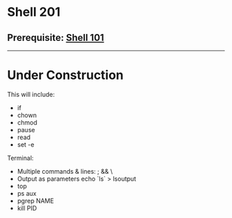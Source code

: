 # Shell 201

## Prerequisite: [Shell 101](https://github.com/inkVerb/Pinker/tree/master/101-shell)
___
# Under Construction

This will include:
- if
- chown
- chmod
- pause
- read
- set -e

Terminal:
- Multiple commands & lines: ; && \
- Output as parameters echo \`ls\` > lsoutput
- top
- ps aux
- pgrep NAME
- kill PID
